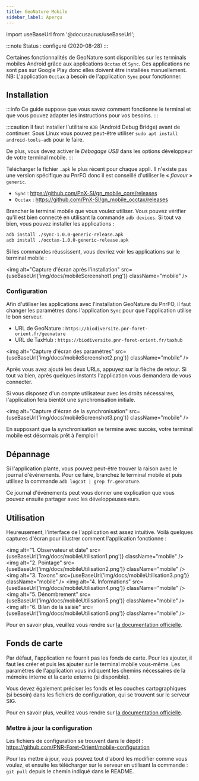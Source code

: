 ```yaml
---
title: GeoNature Mobile
sidebar_label: Aperçu
---
```

import useBaseUrl from '@docusaurus/useBaseUrl';

:::note
Status : configuré (2020-08-28)
:::

Certaines fonctionnalités de GeoNature sont disponibles sur les terminals mobiles Android grâce aux applications `Occtax` et `Sync`. Ces applications ne sont pas sur Google Play donc elles doivent être installées manuellement. NB: L'application `Occtax` a besoin de l'application `Sync` pour fonctionner.

## Installation

:::info
Ce guide suppose que vous savez comment fonctionne le terminal et que vous pouvez adapter les instructions pour vos besoins.
:::

:::caution
Il faut installer l'utilitaire `ADB` (Android Debug Bridge) avant de continuer. Sous Linux vous pouvez peut-être utiliser `sudo apt install android-tools-adb` pour le faire.

De plus, vous devez activer le *Débogage USB* dans les options développeur de votre terminal mobile.
:::

Télécharger le fichier `.apk` le plus récent pour chaque appli. Il n'existe pas une version spécifique au PnrFO donc il est conseillé d'utiliser le « *flavour* » `generic`.

* `Sync` : <https://github.com/PnX-SI/gn_mobile_core/releases>
* `Occtax` : <https://github.com/PnX-SI/gn_mobile_occtax/releases>

Brancher le terminal mobile que vous voulez utiliser. Vous pouvez vérifier qu'il est bien connecté en utilisant la commande  `adb devices`. Si tout va bien, vous pouvez installer les applications :
```bash
adb install ./sync-1.0.0-generic-release.apk
adb install ./occtax-1.0.0-generic-release.apk
```
Si les commandes réussissent, vous devriez voir les applications sur le terminal mobile :

<img alt="Capture d'écran après l'installation" src={useBaseUrl('img/docs/mobileScreenshot1.png')} className="mobile" />

### Configuration

Afin d'utiliser les applications avec l'installation GeoNature du PnrFO, il faut changer les paramètres dans l'application `Sync` pour que l'application utilise le bon serveur.

* URL de GeoNature : `https://biodiversite.pnr-foret-orient.fr/geonature`
* URL de TaxHub : `https://biodiversite.pnr-foret-orient.fr/taxhub`

<img alt="Capture d'écran des paramètres" src={useBaseUrl('img/docs/mobileScreenshot2.png')} className="mobile" />

Après vous avez ajouté les deux URLs, appuyez sur la flèche de retour. Si tout va bien, après quelques instants l'application vous demandera de vous connecter.

Si vous disposez d'un compte utilisateur avec les droits nécessaires, l'application fera bientôt une synchronisation initiale.

<img alt="Capture d'écran de la synchronisation" src={useBaseUrl('img/docs/mobileScreenshot3.png')} className="mobile" />

En supposant que la synchronisation se termine avec succès, votre terminal mobile est désormais prêt à l'emploi !

## Dépannage

Si l'application plante, vous pouvez peut-être trouver la raison avec le journal d'événements. Pour ce faire, branchez le terminal mobile et puis utilisez la commande `adb logcat | grep fr.geonature`.

Ce journal d'événements peut vous donner une explication que vous pouvez ensuite partager avec les développeuses·eurs.

## Utilisation

Heureusement, l'interface de l'application est assez intuitive. Voilà quelques captures d'écran pour illustrer comment l'application fonctionne :

<img alt="1. Observateur et date" src={useBaseUrl('img/docs/mobileUtilisation1.png')} className="mobile" />
<img alt="2. Pointage" src={useBaseUrl('img/docs/mobileUtilisation2.png')} className="mobile" />
<img alt="3. Taxons" src={useBaseUrl('img/docs/mobileUtilisation3.png')} className="mobile" />
<img alt="4. Informations" src={useBaseUrl('img/docs/mobileUtilisation4.png')} className="mobile" />
<img alt="5. Dénombrement" src={useBaseUrl('img/docs/mobileUtilisation5.png')} className="mobile" />
<img alt="6. Bilan de la saisie" src={useBaseUrl('img/docs/mobileUtilisation6.png')} className="mobile" />

Pour en savoir plus, veuillez vous rendre sur [la documentation officielle](https://github.com/PnX-SI/gn_mobile_occtax/blob/master/docs/installation-fr.md#utilisation).

## Fonds de carte

Par défaut, l'application ne fournit pas les fonds de carte. Pour les ajouter, il faut les créer et puis les ajouter sur le terminal mobile vous-même. Les paramètres de l'application vous indiquent les chemins nécessaires de la mémoire interne et la carte externe (si disponible).

Vous devez également préciser les fonds et les couches cartographiques (si besoin) dans les fichiers de configuration, qui se trouvent sur le serveur SIG.

Pour en savoir plus, veuillez vous rendre sur [la documentation officielle](https://github.com/PnX-SI/gn_mobile_occtax/blob/master/docs/installation-fr.md#installer-et-configurer-les-applications).

### Mettre à jour la configuration

Les fichiers de configuration se trouvent dans le dépôt : https://github.com/PNR-Foret-Orient/mobile-configuration

Pour les mettre à jour, vous pouvez tout d'abord les modifier comme vous voulez, et ensuite les télécharger sur le serveur en utilisant la commande : `git pull` depuis le chemin indiqué dans le README.
